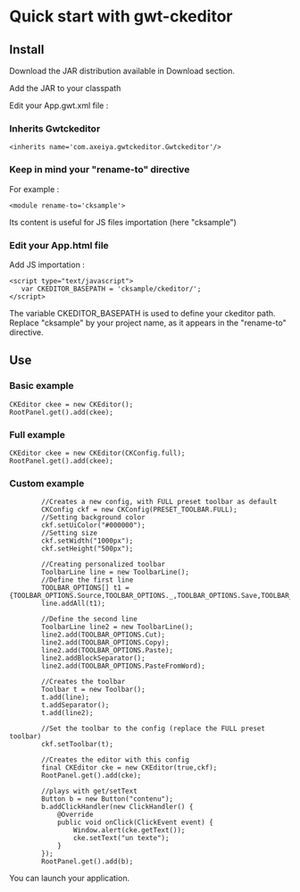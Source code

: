 # Quick start with gwt-ckeditor #

## Install ##

Download the JAR distribution available in Download section.

Add the JAR to your classpath

Edit your App.gwt.xml file :

### Inherits Gwtckeditor ###
```
<inherits name='com.axeiya.gwtckeditor.Gwtckeditor'/>
```

### Keep in mind your "rename-to" directive ###
For example :
```
<module rename-to='cksample'>
```
Its content is useful for JS files importation (here "cksample")

### Edit your App.html file ###
Add JS importation :
```
<script type="text/javascript">
   var CKEDITOR_BASEPATH = 'cksample/ckeditor/';
</script>
```

The variable CKEDITOR\_BASEPATH is used to define your ckeditor path. Replace "cksample" by your project name, as it appears in the "rename-to" directive.

## Use ##
### Basic example ###
```
CKEditor ckee = new CKEditor();
RootPanel.get().add(ckee);
```

### Full example ###
```
CKEditor ckee = new CKEditor(CKConfig.full);
RootPanel.get().add(ckee);
```

### Custom example ###
```
		//Creates a new config, with FULL preset toolbar as default
		CKConfig ckf = new CKConfig(PRESET_TOOLBAR.FULL);
		//Setting background color
		ckf.setUiColor("#000000");
		//Setting size
		ckf.setWidth("1000px");
		ckf.setHeight("500px");
		
		//Creating personalized toolbar
		ToolbarLine line = new ToolbarLine();
		//Define the first line
		TOOLBAR_OPTIONS[] t1 = {TOOLBAR_OPTIONS.Source,TOOLBAR_OPTIONS._,TOOLBAR_OPTIONS.Save,TOOLBAR_OPTIONS.NewPage,TOOLBAR_OPTIONS.Preview,TOOLBAR_OPTIONS._,TOOLBAR_OPTIONS.Templates};
		line.addAll(t1);
		
		//Define the second line
		ToolbarLine line2 = new ToolbarLine();
		line2.add(TOOLBAR_OPTIONS.Cut);
		line2.add(TOOLBAR_OPTIONS.Copy);
		line2.add(TOOLBAR_OPTIONS.Paste);
		line2.addBlockSeparator();
		line2.add(TOOLBAR_OPTIONS.PasteFromWord);
		
		//Creates the toolbar
		Toolbar t = new Toolbar();
		t.add(line);
		t.addSeparator();
		t.add(line2);
		
		//Set the toolbar to the config (replace the FULL preset toolbar)
		ckf.setToolbar(t);

		//Creates the editor with this config
		final CKEditor cke = new CKEditor(true,ckf);
		RootPanel.get().add(cke);
		
		//plays with get/setText
		Button b = new Button("contenu");
		b.addClickHandler(new ClickHandler() {
			@Override
			public void onClick(ClickEvent event) {
				Window.alert(cke.getText());
				cke.setText("un texte");
			}
		});
		RootPanel.get().add(b);
```

You can launch your application.